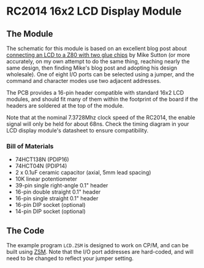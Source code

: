 # RC2014 16x2 LCD Display Module

## The Module

The schematic for this module is based on an excellent blog post about
[connecting an LCD to a Z80 with two glue chips][1] by Mike Sutton (or more
accurately, on my own attempt to do the same thing, reaching nearly the same
design, then finding Mike's blog post and adopting his design wholesale). One
of eight I/O ports can be selected using a jumper, and the command and
character modes use two adjacent addresses.

The PCB provides a 16-pin header compatible with standard 16x2 LCD modules,
and should fit many of them within the footprint of the board if the headers
are soldered at the top of the module.

Note that at the nominal 7.3728Mhz clock speed of the RC2014, the enable
signal will only be held for about 68ns. Check the timing diagram in your LCD
display module's datasheet to ensure compatibility.

### Bill of Materials

* 74HCT138N (PDIP16)
* 74HCT04N (PDIP14)
* 2 x 0.1uF ceramic capacitor (axial, 5mm lead spacing)
* 10K linear potentiometer
* 39-pin single right-angle 0.1" header
* 16-pin double straight 0.1" header
* 16-pin single straight 0.1" header
* 16-pin DIP socket (optional)
* 14-pin DIP socket (optional)

## The Code

The example program `LCD.ZSM` is designed to work on CP/M, and can be built
using [ZSM][2]. Note that the I/O port addresses are hard-coded, and will need
to be changed to reflect your jumper setting.

[1]: https://bread80.com/2020/07/01/connecting-an-lcd-to-a-z80-with-two-glue-chips/
[2]: https://github.com/MiguelVis/zsm
